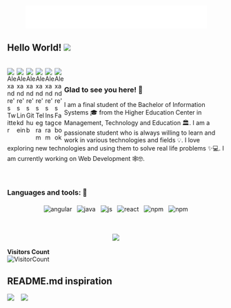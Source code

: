 <p  align="center"><img src = "https://github.com/XandRules/XandRules/blob/master/screedbot.gif"></p>

## Hello World! <img src="https://raw.githubusercontent.com/syedareehaquasar/syedareehaquasar/master/gifs/Hi.gif" width="30px"></h2>
<br />
<a href="https://twitter.com/_Alexandre58">
  <img align="left" alt="Alexandre's Twitter" width="22px" src="https://cdn.jsdelivr.net/npm/simple-icons@v3/icons/twitter.svg" />
</a>
<a href="https://www.linkedin.com/in/alexandre-ribeiro-b975b0127/">
  <img align="left" alt="Alexandre's Linkdein" width="22px" src="https://cdn.jsdelivr.net/npm/simple-icons@v3/icons/linkedin.svg" />
</a>
<a href="https://github.com/xandrules">
  <img align="left" alt="Alexandre's Github" width="22px" src="https://cdn.jsdelivr.net/npm/simple-icons@v3/icons/github.svg" />
</a>
<a href="https://msng.link/o/?Xandrules=tg">
  <img align="left" alt="Alexandre's Telegram" width="22px" src="https://cdn.jsdelivr.net/npm/simple-icons@v3/icons/telegram.svg" />
</a>
<a href="https://www.instagram.com/xandrule/">
  <img align="left" alt="Alexandre's Instagram" width="22px" src="https://cdn.jsdelivr.net/npm/simple-icons@v3/icons/instagram.svg" />
</a>
<a href="https://www.facebook.com/profile.php?id=100025020803221">
  <img align="left" alt="Alexandre's Facebook" width="22px" src="https://cdn.jsdelivr.net/npm/simple-icons@v3/icons/facebook.svg" />
</a>

<br />

### Glad to see you here! 🤩 &nbsp;
I am a final student of the Bachelor of Information Systems 🎓 from the Higher Education Center in Management, Technology and Education 🏛. I am a passionate student who is always willing to learn and work in various technologies and fields 💡. I love exploring new technologies and using them to solve real life problems ✨💻. I am currently working on Web Development 🕸️🤓.

<br />
<h3> Languages and tools: 🤩 &nbsp;</h3>
<p align="center">
  <img src="https://github.com/Quadrified/Quadrified/blob/master/assets/svg/dev/frameworks/angular.svg" alt="angular" style="vertical-align:top; margin:4px">
  <img src="https://github.com/Quadrified/Quadrified/blob/master/assets/svg/dev/languages/java.svg" alt="java" style="vertical-align:top; margin:4px">
  <img src="https://github.com/Quadrified/Quadrified/blob/master/assets/svg/dev/languages/js.svg" alt="js" style="vertical-align:top; margin:4px">
  <img src="https://github.com/Quadrified/Quadrified/blob/master/assets/svg/dev/frameworks/react.svg" alt="react" style="vertical-align:top; margin:4px">
  <img src="https://github.com/Quadrified/Quadrified/blob/master/assets/svg/dev/services/npm.svg" alt="npm" style="vertical-align:top; margin:4px">
  <img src="https://github.com/Quadrified/Quadrified/blob/master/assets/svg/dev/misc/web.svg" alt="npm" style="vertical-align:top; margin:4px">
</p>
<br />
<p align="center"><img width="50%" src="https://github-readme-stats.vercel.app/api?username=xandrules&show_icons=true" /></p>

**Visitors Count**  
![VisitorCount](https://profile-counter.glitch.me/{xandrules}/count.svg)

## README.md inspiration
<a href="https://github.com/syedareehaquasar"><img src = "https://img.shields.io/github/followers/syedareehaquasar?label=syedareehaquasar&style=social"></a>&nbsp; &nbsp;
<a href="https://github.com/mateusjbarbosa"><img src = "https://img.shields.io/github/followers/mateusjbarbosa?label=mateusjbarbosa&style=social"></a>&nbsp; &nbsp;

